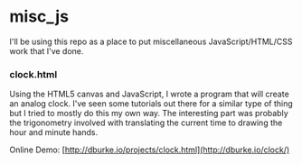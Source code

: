 # misc_js

I'll be using this repo as a place to put miscellaneous JavaScript/HTML/CSS work that I've done.

### clock.html
Using the HTML5 canvas and JavaScript, I wrote a program that will create an analog clock. I've seen some tutorials out there for a similar type of thing but I tried to mostly do this my own way. The interesting part was probably the trigonometry involved with translating the current time to drawing the hour and minute hands. 

Online Demo: [http://dburke.io/projects/clock.html](http://dburke.io/clock/)
